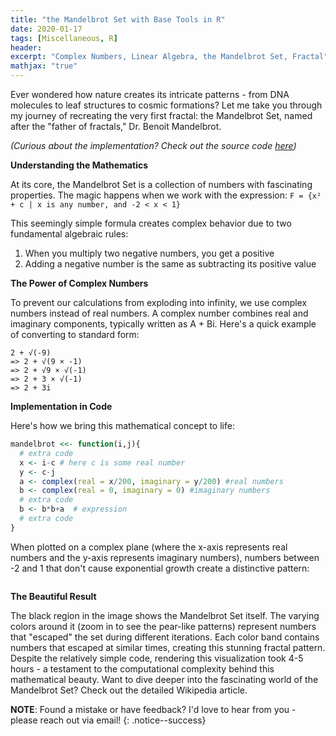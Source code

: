 ```yaml
---
title: "the Mandelbrot Set with Base Tools in R"
date: 2020-01-17
tags: [Miscellaneous, R]
header:
excerpt: "Complex Numbers, Linear Algebra, the Mandelbrot Set, Fractal"
mathjax: "true"
---
```

Ever wondered how nature creates its intricate patterns - from DNA molecules to leaf structures to cosmic formations? Let me take you through my journey of recreating the very first fractal: the Mandelbrot Set, named after the "father of fractals," Dr. Benoit Mandelbrot.

*(Curious about the implementation? Check out the source code [here](https://github.com/opendatasurgeon/MandelbrotsFractal_r))*

**Understanding the Mathematics**

At its core, the Mandelbrot Set is a collection of numbers with fascinating properties. The magic happens when we work with the expression:
```F = {x² + c | x is any number, and -2 < x < 1}```

This seemingly simple formula creates complex behavior due to two fundamental algebraic rules:

1. When you multiply two negative numbers, you get a positive
2. Adding a negative number is the same as subtracting its positive value

**The Power of Complex Numbers**

To prevent our calculations from exploding into infinity, we use complex numbers instead of real numbers. A complex number combines real and imaginary components, typically written as A + Bi. Here's a quick example of converting to standard form:

```
2 + √(-9)
=> 2 + √(9 × -1)
=> 2 + √9 × √(-1)
=> 2 + 3 × √(-1)
=> 2 + 3i
```

**Implementation in Code**

Here's how we bring this mathematical concept to life:

```r
mandelbrot <<- function(i,j){
  # extra code
  x <- i-c # here c is some real number
  y <- c-j 
  a <- complex(real = x/200, imaginary = y/200) #real numbers
  b <- complex(real = 0, imaginary = 0) #imaginary numbers
  # extra code
  b <- b*b+a  # expression
  # extra code
}
```

When plotted on a complex plane (where the x-axis represents real numbers and the y-axis represents imaginary numbers), numbers between -2 and 1 that don't cause exponential growth create a distinctive pattern:

<p align="center"> 
   <img src="{{ site.url }}{{ site.baseurl }}/images/mandelbrot/mandelbrot_bad.png" alt="">
</p>

**The Beautiful Result**

The black region in the image shows the Mandelbrot Set itself. The varying colors around it (zoom in to see the pear-like patterns) represent numbers that "escaped" the set during different iterations. Each color band contains numbers that escaped at similar times, creating this stunning fractal pattern.
Despite the relatively simple code, rendering this visualization took 4-5 hours - a testament to the computational complexity behind this mathematical beauty.
Want to dive deeper into the fascinating world of the Mandelbrot Set? Check out the detailed Wikipedia article.

**NOTE**: Found a mistake or have feedback? I'd love to hear from you - please reach out via email!
{: .notice--success}
